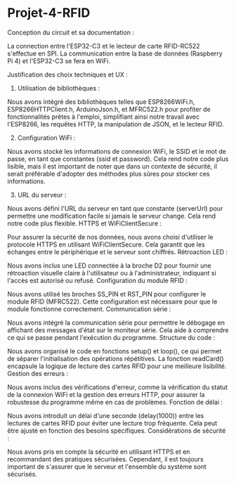 # Projet-4-RFID

Conception du circuit et sa documentation : 
  
  La connection entre l'ESP32-C3 et le lecteur de carte RFID-RC522 s'effectue en SPI.
  La communication entre la base de données (Raspberry Pi 4) et l'ESP32-C3 se fera en WiFi.

Justification des choix techniques et UX : 

1) Utilisation de bibliothèques :

Nous avons intégré des bibliothèques telles que ESP8266WiFi.h, ESP8266HTTPClient.h, ArduinoJson.h, et MFRC522.h pour profiter de fonctionnalités prêtes à l'emploi, simplifiant ainsi notre travail avec l'ESP8266, les requêtes HTTP, la manipulation de JSON, et le lecteur RFID.

2) Configuration WiFi :

Nous avons stocké les informations de connexion WiFi, le SSID et le mot de passe, en tant que constantes (ssid et password). Cela rend notre code plus lisible, mais il est important de noter que dans un contexte de sécurité, il serait préférable d'adopter des méthodes plus sûres pour stocker ces informations.

3) URL du serveur :

Nous avons défini l'URL du serveur en tant que constante (serverUrl) pour permettre une modification facile si jamais le serveur change. Cela rend notre code plus flexible.
HTTPS et WiFiClientSecure :

Pour assurer la sécurité de nos données, nous avons choisi d'utiliser le protocole HTTPS en utilisant WiFiClientSecure. Cela garantit que les échanges entre le périphérique et le serveur sont chiffrés.
Rétroaction LED :

Nous avons inclus une LED connectée à la broche D2 pour fournir une rétroaction visuelle claire à l'utilisateur ou à l'administrateur, indiquant si l'accès est autorisé ou refusé.
Configuration du module RFID :

Nous avons utilisé les broches SS_PIN et RST_PIN pour configurer le module RFID (MFRC522). Cette configuration est nécessaire pour que le module fonctionne correctement.
Communication série :

Nous avons intégré la communication série pour permettre le débogage en affichant des messages d'état sur le moniteur série. Cela aide à comprendre ce qui se passe pendant l'exécution du programme.
Structure du code :

Nous avons organisé le code en fonctions setup() et loop(), ce qui permet de séparer l'initialisation des opérations répétitives. La fonction readCard() encapsule la logique de lecture des cartes RFID pour une meilleure lisibilité.
Gestion des erreurs :

Nous avons inclus des vérifications d'erreur, comme la vérification du statut de la connexion WiFi et la gestion des erreurs HTTP, pour assurer la robustesse du programme même en cas de problèmes.
Fonction de délai :

Nous avons introduit un délai d'une seconde (delay(1000)) entre les lectures de cartes RFID pour éviter une lecture trop fréquente. Cela peut être ajusté en fonction des besoins spécifiques.
Considérations de sécurité :

Nous avons pris en compte la sécurité en utilisant HTTPS et en recommandant des pratiques sécurisées. Cependant, il est toujours important de s'assurer que le serveur et l'ensemble du système sont sécurisés.
